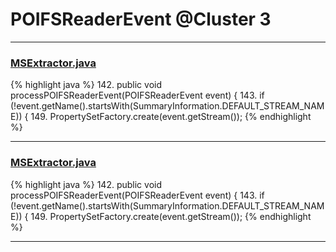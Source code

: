 # POIFSReaderEvent @Cluster 3

***

### [MSExtractor.java](https://searchcode.com/codesearch/view/48925180/)
{% highlight java %}
142. public void processPOIFSReaderEvent(POIFSReaderEvent event) {
143.   if (!event.getName().startsWith(SummaryInformation.DEFAULT_STREAM_NAME)) {
149.                               PropertySetFactory.create(event.getStream());
{% endhighlight %}

***

### [MSExtractor.java](https://searchcode.com/codesearch/view/138790528/)
{% highlight java %}
142. public void processPOIFSReaderEvent(POIFSReaderEvent event) {
143.   if (!event.getName().startsWith(SummaryInformation.DEFAULT_STREAM_NAME)) {
149.                               PropertySetFactory.create(event.getStream());
{% endhighlight %}

***

